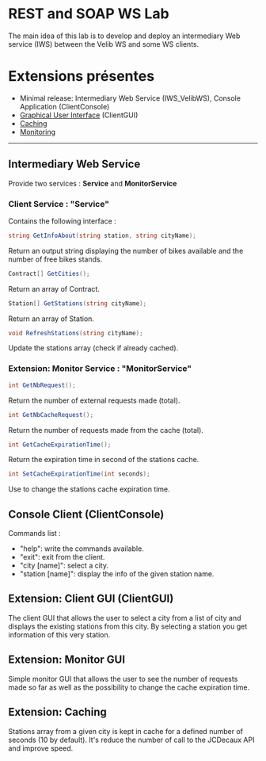 # REST and SOAP WS Lab
The main idea of this lab is to develop and deploy an intermediary Web service (IWS) between the Velib WS and some WS clients.

# Extensions présentes
* Minimal release: Intermediary Web Service (IWS_VelibWS), Console Application (ClientConsole)
* [Graphical User Interface](##-extension:-client-gui-clientgui) (ClientGUI)
* [Caching](##-extension:-caching)
* [Monitoring](##-extension:-monitor-gui)

---

## Intermediary Web Service
Provide two services : **Service** and **MonitorService**
### Client Service : "Service"
Contains the following interface : 
```c#
string GetInfoAbout(string station, string cityName);
```
Return an output string displaying the number of bikes available and the number of free bikes stands.

```c#
Contract[] GetCities();
```
Return an array of Contract.

```c#
Station[] GetStations(string cityName);
```
Return an array of Station.

```c#
void RefreshStations(string cityName);
```
Update the stations array (check if already cached).

### Extension: Monitor Service : "MonitorService"
```c#
int GetNbRequest();
```
Return the number of external requests made (total).
```c#
int GetNbCacheRequest();
```
Return the number of requests made from the cache (total).
```c#
int GetCacheExpirationTime();
```
Return the expiration time in second of the stations cache.
```c#
int SetCacheExpirationTime(int seconds);
```
Use to change the stations cache expiration time.

## Console Client (ClientConsole)
Commands list : 
* "help": write the commands available.
* "exit": exit from the client.
* "city [name]": select a city.
* "station [name]": display the info of the given station name.

## Extension: Client GUI (ClientGUI)
The client GUI that allows the user to select a city from a list of city and displays the existing stations from this city.
By selecting a station you get information of this very station.

## Extension: Monitor GUI
Simple monitor GUI that allows the user to see the number of requests made so far as well as the possibility to change the cache expiration time.

## Extension: Caching
Stations array from a given city is kept in cache for a defined number of seconds (10 by default). It's reduce the number of call to the JCDecaux API and improve speed.
